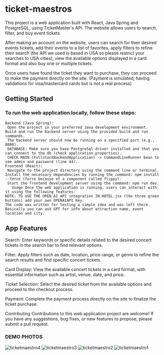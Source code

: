 # ticket-maestros

This project is a web application built with React, Java Spring and PostgreSQL, using TicketMaster's API. The website allows users to search, filter, and buy event tickets.

 After making an account on the website, users can search for their desired events tickets, add their events to a list of favorites, apply filters to refine their search (the API we used is based in USA so please restrict your searches to USA cities), view the available options displayed in a card format and also buy one or multiple tickets.
 
 Once users have found the ticket they want to purchase, they can proceed to make the payment directly on the site. (Payment is simulated, having validations for visa/mastercard cards but is not a real process)

## Getting Started
### To run the web application locally, follow these steps:


    Backend (Java Spring): 
     Open the project in your preferred Java development environment.
    Build and run the backend server using the provided build and run commands.
     The backend server should now be running on a specified port (e.g., 8080).
     DATABASE: Make sure you have PostgreSql driver installed and that you can connect to the db (check application.properties).
     CHECK MAIN (FullstackBackendApplication) -> CommandLineRunner bean to see admin and password (line 44).
    Frontend (React):
     Navigate to the project directory using the command line or terminal. 
    Install the necessary dependencies by running the command: npm install --force (force because of a component called flippy).
     Start the frontend development server using the command: npm run dev.     
       Usage Once the web application is running, users can interact with it using the following features:
    NOTE: TO USE THE OPEN_AI API integration IN HOTEL.jsx (the three green buttons) add your own OPENAIAPI Key. 
    The code was written for testing a simple idea and was left there. Basically you can ask GPT for info about attraction name, event location and city.

## App Features   

Search: Enter keywords or specific details related to the desired concert tickets in the search bar to find relevant options. 

Filter: Apply filters such as date, location, price range, or genre to refine the search results and find specific concert tickets. 

Card Display: View the available concert tickets in a card format, with essential information such as artist, venue, date, and price. 

Ticket Selection: Select the desired ticket from the available options and proceed to the checkout process.

Payment: Complete the payment process directly on the site to finalize the ticket purchase.

Contributing Contributions to this web application project are welcome! If you have any suggestions, bug fixes, or new features to propose, please submit a pull request.

### DEMO PHOTOS


![ticketmaestro4](https://github.com/RaoulGrn/ticket-maestros/assets/108396853/38a0c5f5-0c7a-48fa-a659-34b1528066ed)
![ticketmaestro3](https://github.com/RaoulGrn/ticket-maestros/assets/108396853/774a2d9f-3a37-42fd-be3a-b37ac56a1910)
![ticketmaestro2](https://github.com/RaoulGrn/ticket-maestros/assets/108396853/cb575ee4-24bc-409d-8f3f-40b885448f13)
![ticketmaestro1](https://github.com/RaoulGrn/ticket-maestros/assets/108396853/2dddf08a-943c-49f5-adcf-2fdff43d43c9)
